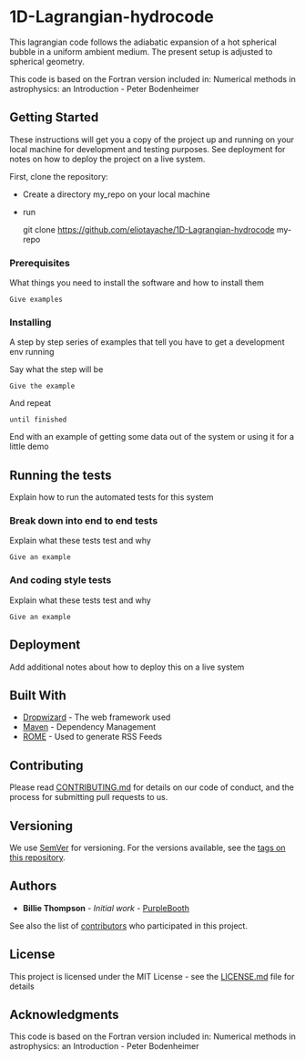 # 1D-Lagrangian-hydrocode

This lagrangian code follows the adiabatic expansion of a hot spherical bubble in a uniform ambient
medium. The present setup is adjusted to spherical geometry.

This code is based on the Fortran version included in:
			Numerical methods in astrophysics: an Introduction - Peter Bodenheimer


## Getting Started

These instructions will get you a copy of the project up and running on your local machine for development and testing purposes. See deployment for notes on how to deploy the project on a live system.

First, clone the repository:

- Create a directory my_repo on your local machine 
- run 

	git clone https://github.com/eliotayache/1D-Lagrangian-hydrocode my-repo






### Prerequisites

What things you need to install the software and how to install them

```
Give examples
```

### Installing

A step by step series of examples that tell you have to get a development env running

Say what the step will be

```
Give the example
```

And repeat

```
until finished
```

End with an example of getting some data out of the system or using it for a little demo

## Running the tests

Explain how to run the automated tests for this system

### Break down into end to end tests

Explain what these tests test and why

```
Give an example
```

### And coding style tests

Explain what these tests test and why

```
Give an example
```

## Deployment

Add additional notes about how to deploy this on a live system

## Built With

* [Dropwizard](http://www.dropwizard.io/1.0.2/docs/) - The web framework used
* [Maven](https://maven.apache.org/) - Dependency Management
* [ROME](https://rometools.github.io/rome/) - Used to generate RSS Feeds

## Contributing

Please read [CONTRIBUTING.md](https://gist.github.com/PurpleBooth/b24679402957c63ec426) for details on our code of conduct, and the process for submitting pull requests to us.

## Versioning

We use [SemVer](http://semver.org/) for versioning. For the versions available, see the [tags on this repository](https://github.com/your/project/tags). 

## Authors

* **Billie Thompson** - *Initial work* - [PurpleBooth](https://github.com/PurpleBooth)

See also the list of [contributors](https://github.com/your/project/contributors) who participated in this project.

## License

This project is licensed under the MIT License - see the [LICENSE.md](LICENSE.md) file for details

## Acknowledgments

This code is based on the Fortran version included in:
				Numerical methods in astrophysics: an Introduction - Peter Bodenheimer

